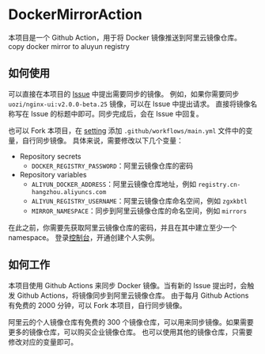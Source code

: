 # DockerMirrorAction

本项目是一个 Github Action，用于将 Docker 镜像推送到阿里云镜像仓库。
copy docker mirror to aluyun registry

## 如何使用

可以直接在本项目的 [Issue](https://github.com/zgxkbtl/DockerMirrorAction/issues) 中提出需要同步的镜像。
例如，如果你需要同步 `uozi/nginx-ui:v2.0.0-beta.25` 镜像，可以在 Issue 中提出请求。
直接将镜像名称写在 Issue 的标题中即可。同步完成后，会在 Issue 中回复。


也可以 Fork 本项目，在 [setting](https://docs.github.com/en/actions/learn-github-actions/variables#creating-configuration-variables-for-a-repository) 添加 `.github/workflows/main.yml` 文件中的变量，自行同步镜像。
具体来说，需要修改以下几个变量：
- Repository secrets
    - `DOCKER_REGISTRY_PASSWORD`：阿里云镜像仓库的密码
- Repository variables
    - `ALIYUN_DOCKER_ADDRESS`：阿里云镜像仓库地址，例如 `registry.cn-hangzhou.aliyuncs.com`
    - `ALIYUN_REGISTRY_USERNAME`：阿里云镜像仓库命名空间，例如 `zgxkbtl`
    - `MIRROR_NAMESPACE`：同步到阿里云镜像仓库的命名空间，例如 `mirrors`

在此之前，你需要先获取阿里云镜像仓库的密码，并且在其中建立至少一个 namespace。
登录[控制台](https://cr.console.aliyun.com/cn-zhangjiakou/instances)，开通创建个人实例。


## 如何工作

本项目使用 Github Actions 来同步 Docker 镜像。当有新的 Issue 提出时，会触发 Github Actions，将镜像同步到阿里云镜像仓库。
由于每月 Github Actions 有免费的 2000 分钟，可以 Fork 本项目，自行同步镜像。

阿里云的个人镜像仓库有免费的 300 个镜像仓库，可以用来同步镜像。如果需要更多的镜像仓库，可以购买企业镜像仓库。
也可以使用其他的镜像仓库，只需要修改对应的变量即可。